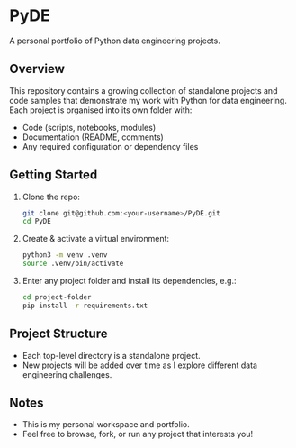# PyDE

A personal portfolio of Python data engineering projects.

## Overview

This repository contains a growing collection of standalone projects and code samples that demonstrate my work with Python for data engineering. Each project is organised into its own folder with:

- Code (scripts, notebooks, modules)  
- Documentation (README, comments)  
- Any required configuration or dependency files  

## Getting Started

1. Clone the repo:
   ```bash
   git clone git@github.com:<your-username>/PyDE.git
   cd PyDE
   ```
2. Create & activate a virtual environment:
   ```bash
   python3 -m venv .venv
   source .venv/bin/activate
   ```
3. Enter any project folder and install its dependencies, e.g.:
   ```bash
   cd project-folder
   pip install -r requirements.txt
   ```

## Project Structure

- Each top-level directory is a standalone project.  
- New projects will be added over time as I explore different data engineering challenges.  

## Notes

- This is my personal workspace and portfolio.  
- Feel free to browse, fork, or run any project that interests you!
